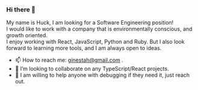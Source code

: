 ### Hi there 👋
My name is Huck, I am looking for a Software Engineering position! <br>
I would like to work with a company that is environmentally conscious, and growth oriented.<br>
I enjoy working with React, JavaScript, Python and Ruby. But I also look forward to learning more tools, and I am always open to ideas. <br>

- 📫 How to reach me: ginestah@gmail.com .
- 👯 I’m looking to collaborate on any TypeScript/React projects.
- 🤔 I am willing to help anyone with debugging if they need it, just reach out.

<!--
**ginestah/ginestah** is a ✨ _special_ ✨ repository because its `README.md` (this file) appears on your GitHub profile.

Here are some ideas to get you started:

- 🔭 I’m currently working on ...
- 🌱 I’m currently learning ...
- 👯 I’m looking to collaborate on ...
- 🤔 I’m looking for help with ...
- 💬 Ask me about ...
- 📫 How to reach me: ...
- 😄 Pronouns: ...
- ⚡ Fun fact: ...
-->
